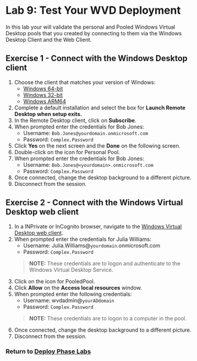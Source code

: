 # Lab 9: Test Your WVD Deployment

In this lab your will validate the personal and Pooled Windows Virtual Desktop pools that you created by connecting to them via the Windows Desktop Client and the Web Client.

## Exercise 1 - Connect with the Windows Desktop client

1. Choose the client that matches your version of Windows:
    * [Windows 64-bit](https://go.microsoft.com/fwlink/?linkid=2068602)
    * [Windows 32-bit](https://go.microsoft.com/fwlink/?linkid=2098960)
    * [Windows ARM64](https://go.microsoft.com/fwlink/?linkid=2098961)
2. Complete a default installation and select the box for **Launch Remote Desktop when setup exits.**
3. In the Remote Desktop client, click on **Subscribe**.
4. When prompted enter the credentials for Bob Jones:
    * Username: `Bob.Jones@yourdomain.onmicrosoft.com`
    * Password: `Complex.Password`
5. Click **Yes** on the next screen and the **Done** on the following screen.
6. Double-click on the icon for Personal Pool.
7. When prompted enter the credentials for Bob Jones:
    * Username: `Bob.Jones@<yourdomain>.onmicrosoft.com`
    * Password: `Complex.Password`
8. Once connected, change the desktop background to a different picture.
9. Disconnect from the session.

## Exercise 2 - Connect with the Windows Virtual Desktop web client

1. In a INPrivate or InCognito browser, navigate to the [Windows Virtual Desktop web client](https://rdweb.wvd.microsoft.com/webclient).
2. When prompted enter the credentials for Julia Williams:
    * Username: Julia.Williams@`yourdomain`.onmicrosoft.com
    * Password: `Complex.Password`
    > **NOTE:** These credentials are to logon and authenticate to the Windows Virtual Desktop Service.
3. Click on the icon for PooledPool.
4. Click **Allow** on the **Access local resources** window.
5. When prompted enter the following credentials:
    * Username: wvdadmin@`yourADdomain`
    * Password: `Complex.Password`
    > **NOTE:** These credentials are to logon to a computer in the pool.
6. Once connected, change the desktop background to a different picture.
7. Disconnect from the session.

### Return to [Deploy Phase Labs](deploy.md)
